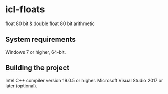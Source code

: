 # icl-floats
float 80 bit &amp; double float 80 bit arithmetic
## System requirements
Windows 7 or higher, 64-bit.
## Building the project
Intel C++ compiler version 19.0.5 or higher.
Microsoft Visual Studio 2017 or later (optional).
